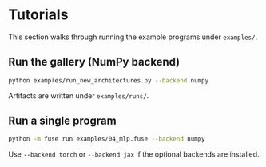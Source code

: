 # Tutorials

This section walks through running the example programs under `examples/`.

## Run the gallery (NumPy backend)

```bash
python examples/run_new_architectures.py --backend numpy
```

Artifacts are written under `examples/runs/`.

## Run a single program

```bash
python -m fuse run examples/04_mlp.fuse --backend numpy
```

Use `--backend torch` or `--backend jax` if the optional backends are installed.

